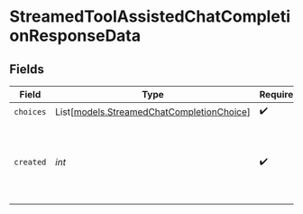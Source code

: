 # StreamedToolAssistedChatCompletionResponseData


## Fields

| Field                                                                                  | Type                                                                                   | Required                                                                               | Description                                                                            |
| -------------------------------------------------------------------------------------- | -------------------------------------------------------------------------------------- | -------------------------------------------------------------------------------------- | -------------------------------------------------------------------------------------- |
| `choices`                                                                              | List[[models.StreamedChatCompletionChoice](../models/streamedchatcompletionchoice.md)] | :heavy_check_mark:                                                                     | N/A                                                                                    |
| `created`                                                                              | *int*                                                                                  | :heavy_check_mark:                                                                     | The Unix timestamp (in seconds) for when the token sampled.                            |